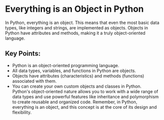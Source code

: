 # Everything is an Object in Python
In Python, everything is an object. This means that even the most basic data types, like integers and strings, are implemented as objects. Objects in Python have attributes and methods, making it a truly object-oriented language.
## Key Points:
- Python is an object-oriented programming language.
- All data types, variables, and functions in Python are objects.
- Objects have attributes (characteristics) and methods (functions) associated with them.
- You can create your own custom objects and classes in Python.
Python's object-oriented nature allows you to work with a wide range of data types and use powerful features like inheritance and polymorphism to create reusable and organized code.
Remember, in Python, everything is an object, and this concept is at the core of its design and flexibility.
